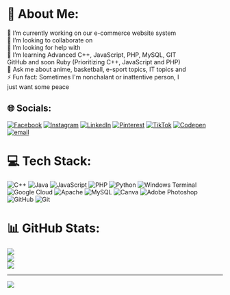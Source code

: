 # 💫 About Me:
🔭 I’m currently working on our e-commerce website system <br>👯 I’m looking to collaborate on <br>🤝 I’m looking for help with<br>🌱 I’m learning Advanced C++, JavaScript, PHP, MySQL, GIT<br>GitHub and soon Ruby (Prioritizing C++, JavaScript and PHP)<br>💬 Ask me about anime, basketball, e-sport topics, IT topics and <br>⚡ Fun fact: Sometimes I'm nonchalant or inattentive person, I <br>just want some peace


## 🌐 Socials:
[![Facebook](https://img.shields.io/badge/Facebook-%231877F2.svg?logo=Facebook&logoColor=white)](https://facebook.com/jeckho.avio.5) [![Instagram](https://img.shields.io/badge/Instagram-%23E4405F.svg?logo=Instagram&logoColor=white)](https://instagram.com/@jex_issocool) [![LinkedIn](https://img.shields.io/badge/LinkedIn-%230077B5.svg?logo=linkedin&logoColor=white)](https://linkedin.com/in/justine) [![Pinterest](https://img.shields.io/badge/Pinterest-%23E60023.svg?logo=Pinterest&logoColor=white)](https://pinterest.com/@tragicscence) [![TikTok](https://img.shields.io/badge/TikTok-%23000000.svg?logo=TikTok&logoColor=white)](https://tiktok.com/@@tragicscence) [![Codepen](https://img.shields.io/badge/Codepen-000000?logo=codepen&logoColor=white)](https://codepen.io/Jex) [![email](https://img.shields.io/badge/Email-D14836?logo=gmail&logoColor=white)](mailto:justinejeckhoavio@gmail.com) 

# 💻 Tech Stack:
![C++](https://img.shields.io/badge/c++-%2300599C.svg?style=for-the-badge&logo=c%2B%2B&logoColor=white) ![Java](https://img.shields.io/badge/java-%23ED8B00.svg?style=for-the-badge&logo=openjdk&logoColor=white) ![JavaScript](https://img.shields.io/badge/javascript-%23323330.svg?style=for-the-badge&logo=javascript&logoColor=%23F7DF1E) ![PHP](https://img.shields.io/badge/php-%23777BB4.svg?style=for-the-badge&logo=php&logoColor=white) ![Python](https://img.shields.io/badge/python-3670A0?style=for-the-badge&logo=python&logoColor=ffdd54) ![Windows Terminal](https://img.shields.io/badge/Windows%20Terminal-%234D4D4D.svg?style=for-the-badge&logo=windows-terminal&logoColor=white) ![Google Cloud](https://img.shields.io/badge/GoogleCloud-%234285F4.svg?style=for-the-badge&logo=google-cloud&logoColor=white) ![Apache](https://img.shields.io/badge/apache-%23D42029.svg?style=for-the-badge&logo=apache&logoColor=white) ![MySQL](https://img.shields.io/badge/mysql-4479A1.svg?style=for-the-badge&logo=mysql&logoColor=white) ![Canva](https://img.shields.io/badge/Canva-%2300C4CC.svg?style=for-the-badge&logo=Canva&logoColor=white) ![Adobe Photoshop](https://img.shields.io/badge/adobe%20photoshop-%2331A8FF.svg?style=for-the-badge&logo=adobe%20photoshop&logoColor=white) ![GitHub](https://img.shields.io/badge/github-%23121011.svg?style=for-the-badge&logo=github&logoColor=white) ![Git](https://img.shields.io/badge/git-%23F05033.svg?style=for-the-badge&logo=git&logoColor=white)
# 📊 GitHub Stats:
![](https://github-readme-stats.vercel.app/api?username=JustineAvio&theme=dark&hide_border=false&include_all_commits=true&count_private=true)<br/>
![](https://nirzak-streak-stats.vercel.app/?user=JustineAvio&theme=dark&hide_border=false)<br/>
![](https://github-readme-stats.vercel.app/api/top-langs/?username=JustineAvio&theme=dark&hide_border=false&include_all_commits=true&count_private=true&layout=compact)

---
[![](https://visitcount.itsvg.in/api?id=JustineAvio&icon=0&color=0)](https://visitcount.itsvg.in)

<!-- Proudly created with GPRM ( https://gprm.itsvg.in ) -->
